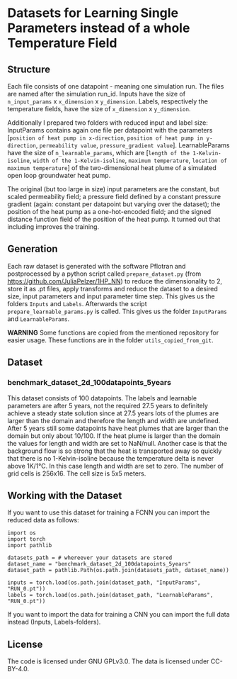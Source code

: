 # Datasets for Learning Single Parameters instead of a whole Temperature Field

## Structure
Each file consists of one datapoint - meaning one simulation run. The files are named after the simulation run_id.
Inputs have the size of `n_input_params` x `x_dimension` x `y_dimension`. Labels, respectively the temperature fields, have the size of `x_dimension` x `y_dimension`.

Additionally I prepared two folders with reduced input and label size: InputParams contains again one file per datapoint with the parameters [`position of heat pump in x-direction`, `position of heat pump in y-direction`, `permeability value`, `pressure_gradient value`]. LearnableParams have the size of `n_learnable_params`, which are [`length of the 1-Kelvin-isoline`, `width of the 1-Kelvin-isoline`, `maximum temperature`, `location of maximum temperature`] of the two-dimensional heat plume of a simulated open loop groundwater heat pump.

The original (but too large in size) input parameters are the constant, but scaled permeability field; a pressure field defined by a constant pressure gradient (again: constant per datapoint but varying over the dataset); the position of the heat pump as a one-hot-encoded field; and the signed distance function field of the position of the heat pump. It turned out that including improves the training.

## Generation
Each raw dataset is generated with the software Pflotran and postprocessed by a python script called `prepare_dataset.py` (from https://github.com/JuliaPelzer/1HP_NN) to reduce the dimensionality to 2, store it as .pt files, apply transforms and reduce the dataset to a desired size, input parameters and input parameter time step. This gives us the folders `Inputs` and `Labels`. Afterwards the script `prepare_learnable_params.py` is called. This gives us the folder `InputParams` and `LearnableParams`.

**WARNING** Some functions are copied from the mentioned repository for easier usage. These functions are in the folder `utils_copied_from_git`.

## Dataset

### benchmark_dataset_2d_100datapoints_5years
This dataset consists of 100 datapoints. The labels and learnable parameters are after 5 years, not the required 27.5 years to definitely achieve a steady state solution since at 27.5 years lots of the plumes are larger than the domain and therefore the length and width are undefined. After 5 years still some datapoints have heat plumes that are larger than the domain but only about 10/100. If the heat plume is larger than the domain the values for length and width are set to NaN/null. Another case is that the background flow is so strong that the heat is transported away so quickly that there is no 1-Kelvin-isoline because the temperature delta is never above 1K/1°C. In this case length and width are set to zero.
The number of grid cells is 256x16. The cell size is 5x5 meters.

## Working with the Dataset

If you want to use this dataset for training a FCNN you can import the reduced data as follows:

```
import os
import torch
import pathlib

datasets_path = # whereever your datasets are stored
dataset_name = "benchmark_dataset_2d_100datapoints_5years"
dataset_path = pathlib.Path(os.path.join(datasets_path, dataset_name))

inputs = torch.load(os.path.join(dataset_path, "InputParams", "RUN_0.pt"))
labels = torch.load(os.path.join(dataset_path, "LearnableParams", "RUN_0.pt"))
```

If you want to import the data for training a CNN you can import the full data instead (Inputs, Labels-folders).

## License
The code is licensed under GNU GPLv3.0. The data is licensed under CC-BY-4.0.